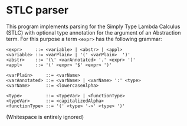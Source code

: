 # STLC parser

This program implements parsing for the Simply Type Lambda Calculus (STLC) with optional type annotation for the argument of an Abstraction term. For this purpose a term `<expr>` has the following grammar:

```
<expr>     ::= <variable> | <abstr> | <appl>
<variable> ::= <varPlain> | '(' <varPlain>  ')'
<abstr>    ::= '(\' <varAnnotated> '.' <expr> ')'
<appl>     ::= '(' <expr> '$' <expr> ')'

<varPlain>     ::= <varName>
<varAnnotated> ::= <varName> | <varName> ':' <type>
<varName>      ::= <lowercaseAlpha>

<type>         ::= <typeVar> | <functionType>
<typeVar>      ::= <capitalizedAlpha>
<functionType> ::= '(' <type> '->' <type> ')'
```

(Whitespace is entirely ignored)
